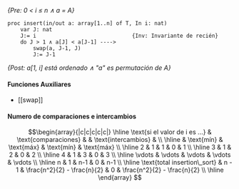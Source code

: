 *{Pre: 0 < i ≤ n ∧ a = A}*
```LenguajeDeLaMAteria
proc insert(in/out a: array[1..n] of T, In i: nat)
	var J: nat
	J:= i                              {Inv: Invariante de recién}
	do J > 1 ∧ a[J] < a[J-1] ---->
		swap(a, J-1, J)
		J:= J-1
```
*{Post: a[1, i] está ordenado ∧ "a" es permutación de A}*

#### Funciones Auxiliares
- [[swap]]


#### Numero de comparaciones e intercambios 
$$\begin{array}{|c|c|c|c|c|}
\hline
\text{si el valor de i es ...} & \text{comparaciones} & & \text{intercambios} & \\
\hline
 & \text{mín} & \text{máx} & \text{mín} & \text{máx} \\
\hline
2 & 1 & 1 & 0 & 1 \\
\hline
3 & 1 & 2 & 0 & 2 \\
\hline
4 & 1 & 3 & 0 & 3 \\
\hline
\vdots & \vdots & \vdots & \vdots & \vdots \\
\hline
n & 1 & n-1 & 0 & n-1 \\
\hline
\text{total insertion\_sort} & n - 1 & \frac{n^2}{2} - \frac{n}{2} & 0 & \frac{n^2}{2} - \frac{n}{2} \\
\hline
\end{array}
$$
